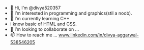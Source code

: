 - 👋 Hi, I’m @divya520357
- 👀 I’m interested in programming and graphics(stil a noob).
- 🌱 I’m currently learning C++
- i know basic of HTML and CSS.
- 💞️ I’m looking to collaborate on ...
- 📫 How to reach me ... www.linkedin.com/in/divya-aggarwal-538546205

<!---
divya520357/divya520357 is a ✨ special ✨ repository because its `README.md` (this file) appears on your GitHub profile.
You can click the Preview link to take a look at your changes.
--->
